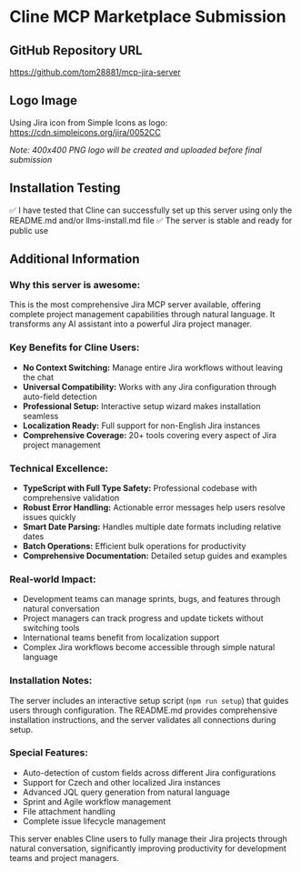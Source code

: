 # Cline MCP Marketplace Submission

## GitHub Repository URL
https://github.com/tom28881/mcp-jira-server

## Logo Image  
Using Jira icon from Simple Icons as logo:
https://cdn.simpleicons.org/jira/0052CC

*Note: 400x400 PNG logo will be created and uploaded before final submission*

## Installation Testing
✅ I have tested that Cline can successfully set up this server using only the README.md and/or llms-install.md file
✅ The server is stable and ready for public use

## Additional Information

### Why this server is awesome:
This is the most comprehensive Jira MCP server available, offering complete project management capabilities through natural language. It transforms any AI assistant into a powerful Jira project manager.

### Key Benefits for Cline Users:
- **No Context Switching:** Manage entire Jira workflows without leaving the chat
- **Universal Compatibility:** Works with any Jira configuration through auto-field detection
- **Professional Setup:** Interactive setup wizard makes installation seamless
- **Localization Ready:** Full support for non-English Jira instances
- **Comprehensive Coverage:** 20+ tools covering every aspect of Jira project management

### Technical Excellence:
- **TypeScript with Full Type Safety:** Professional codebase with comprehensive validation
- **Robust Error Handling:** Actionable error messages help users resolve issues quickly
- **Smart Date Parsing:** Handles multiple date formats including relative dates
- **Batch Operations:** Efficient bulk operations for productivity
- **Comprehensive Documentation:** Detailed setup guides and examples

### Real-world Impact:
- Development teams can manage sprints, bugs, and features through natural conversation
- Project managers can track progress and update tickets without switching tools
- International teams benefit from localization support
- Complex Jira workflows become accessible through simple natural language

### Installation Notes:
The server includes an interactive setup script (`npm run setup`) that guides users through configuration. The README.md provides comprehensive installation instructions, and the server validates all connections during setup.

### Special Features:
- Auto-detection of custom fields across different Jira configurations
- Support for Czech and other localized Jira instances
- Advanced JQL query generation from natural language
- Sprint and Agile workflow management
- File attachment handling
- Complete issue lifecycle management

This server enables Cline users to fully manage their Jira projects through natural conversation, significantly improving productivity for development teams and project managers.